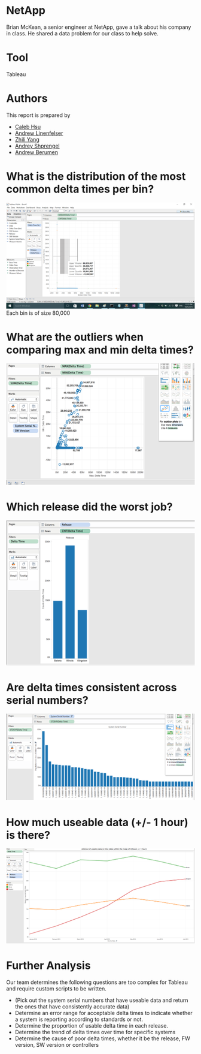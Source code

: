 # NetApp

Brian McKean, a senior engineer at NetApp, gave a talk about his company in class.
He shared a data problem for our class to help solve.

# Tool
Tableau

# Authors

This report is prepared by
* [Caleb Hsu](https://github.com/calebhsu/)
* [Andrew Linenfelser](https://github.com/Linenfelser)
* [Zhili Yang](https://github.com/zhya215)
* [Andrey Shprengel](https://github.com/AndreyShprengel)
* [Andrew Berumen](https://github.com/anbe6083)

# What is the distribution of the most common delta times per bin?

![screenshot](dist.png)
Each bin is of size 80,000
# What are the outliers when comparing max and min delta times? 

![screenshot](Scatterplot.png)

# Which release did the worst job?

![screenshot](worstJob.png)

# Are delta times consistent across serial numbers?

![screenshot](systemdelta.PNG)

# How much useable data (+/- 1 hour) is there?

![screenshot](usable.png)

# Further Analysis

Our team determines the following questions are too complex for Tableau and
require custom scripts to be written.

* (Pick out the system serial numbers that have useable data and return the ones that have consistently accurate data)
* Determine an error range for acceptable delta times to indicate whether a system is reporting according to standards or not.
* Determine the proportion of usable delta time in each release.
* Determine the trend of delta times over time for specific systems
* Determine the cause of poor delta times, whether it be the release, FW version, SW version or controllers
